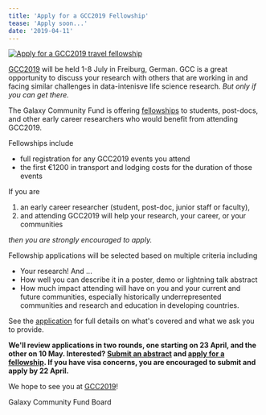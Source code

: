 ```yaml
---
title: 'Apply for a GCC2019 Fellowship'
tease: 'Apply soon...'
date: '2019-04-11'
---
```

[<img class="float-right" src="/src/events/gcc2019/gcc2019-logo-213.png" alt='Apply for a GCC2019 travel fellowship' />](/src/events/gcc2019/index.md)

[GCC2019](/src/events/gcc2019/index.md) will be held 1-8 July in Freiburg, German.  GCC is a great opportunity to discuss your research with others that are working in and facing similar challenges in data-intenisve life science research.  *But only if you can get there.*

The Galaxy Community Fund is offering [fellowships](http://bit.ly/gcc2019fellowships) to students, post-docs, and other early career researchers who would benefit from attending GCC2019.

Fellowships include

- full registration for any GCC2019 events you attend
- the first €1200 in transport and lodging costs for the duration of those events 

If you are

1. an early career researcher (student, post-doc, junior staff or faculty),
1. and attending GCC2019 will help your research, your career, or your communities

*then you are strongly encouraged to apply.*

Fellowship applications will be selected based on multiple criteria including

- Your research! And ... 
- How well you can describe it in a poster, demo or lightning talk abstract 
- How much impact attending will have on you and your current and future communities, especially historically underrepresented communities and research and education in developing countries.

See the [application](http://bit.ly/gcc2019fellowships) for full details on what's covered and what we ask you to provide.

**We'll review applications in two rounds, one starting on 23 April, and the other on 10 May. Interested?  [Submit an abstract](https://easychair.org/conferences/?conf=gcc2019) and [apply for a fellowship](http://bit.ly/gcc2019fellowships).  If you have visa concerns, you are encouraged to submit and apply by 22 April.**

We hope to see you at [GCC2019](/src/events/gcc2019/index.md)!

Galaxy Community Fund Board
